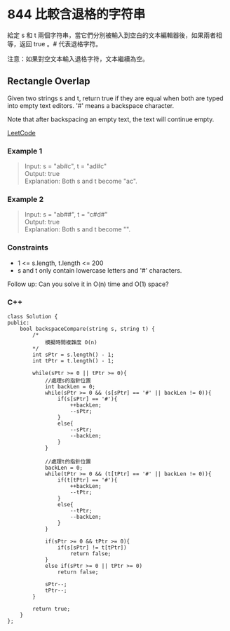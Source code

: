 # 844 比較含退格的字符串

給定 s 和 t 兩個字符串，當它們分別被輸入到空白的文本編輯器後，如果兩者相等，返回 true 。# 代表退格字符。

注意：如果對空文本輸入退格字符，文本繼續為空。

##  Rectangle Overlap

Given two strings s and t, return true if they are equal when both are typed into empty text editors. '#' means a backspace character.

Note that after backspacing an empty text, the text will continue empty.

[LeetCode](https://leetcode.cn/problems/backspace-string-compare/)

### Example 1

> Input: s = "ab#c", t = "ad#c"  
Output: true  
Explanation: Both s and t become "ac".  

### Example 2

> Input: s = "ab##", t = "c#d#"  
Output: true  
Explanation: Both s and t become "".  

### Constraints

* 1 <= s.length, t.length <= 200
* s and t only contain lowercase letters and '#' characters.
 

Follow up: Can you solve it in O(n) time and O(1) space?


### C++ 

```
class Solution {
public:
    bool backspaceCompare(string s, string t) {
        /*
            模擬時間複雜度 O(n)
        */
        int sPtr = s.length() - 1;
        int tPtr = t.length() - 1;

        while(sPtr >= 0 || tPtr >= 0){
            //處理s的指針位置
            int backLen = 0;
            while(sPtr >= 0 && (s[sPtr] == '#' || backLen != 0)){
                if(s[sPtr] == '#'){
                    ++backLen;
                    --sPtr;
                }
                else{
                    --sPtr;
                    --backLen;
                }
            }
            
            //處理t的指針位置
            backLen = 0;
            while(tPtr >= 0 && (t[tPtr] == '#' || backLen != 0)){
                if(t[tPtr] == '#'){
                    ++backLen;
                    --tPtr;
                }
                else{
                    --tPtr;
                    --backLen;
                }
            }

            if(sPtr >= 0 && tPtr >= 0){
                if(s[sPtr] != t[tPtr])
                    return false;
            } 
            else if(sPtr >= 0 || tPtr >= 0)
                return false;
    
            sPtr--;
            tPtr--;             
        }

        return true;
    }
};
```